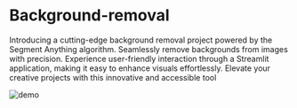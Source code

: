 # Background-removal
Introducing a cutting-edge background removal project powered by the Segment Anything algorithm. Seamlessly remove backgrounds from images with precision. Experience user-friendly interaction through a Streamlit application, making it easy to enhance visuals effortlessly. Elevate your creative projects with this innovative and accessible tool


![demo](https://github.com/Iamkartikey44/Background-removal/assets/68707728/4ae0c846-b94d-4b58-8fe5-607e7e2ec16d)

